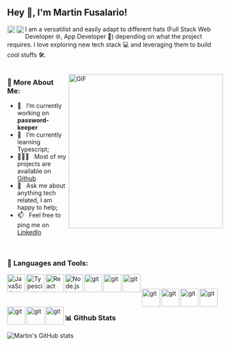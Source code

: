 ## Hey 👋, I'm Martin Fusalario!
<a href='https://www.linkedin.com/in/martin-fusalario'><img align='left' alt="linkedin" src="https://melbins.com/wp-content/uploads/icons/linkedin.svg" height='18px'/></a>
<a href='https://twitter.com/SnowDevMartin/'><img align='left' alt="twitter" src="https://melbins.com/wp-content/uploads/icons/twitter.svg" height='18px'/></a>


I am a versatilist and easily adapt to different hats (Full Stack Web Developer 🌐, App Developer 📱) depending on what the project requires. I love exploring new tech stack 💻 and leveraging them to build cool stuffs 🛠️. 
<br/>
<br/>

<img align="right" alt="GIF" src="https://melbins.com/wp-content/uploads/icons/coding.gif" width="360px"/>
  
### 🧐 More About Me:

- 🔭 &nbsp; I’m currently working on **password-keeper**
- 🌱 &nbsp; I’m currently learning Typescript; 
- 👨🏻‍💻 &nbsp; Most of my projects are available on [Github](https://github.com/SnowDevMartin)
- 💬 &nbsp; Ask me about anything tech related, I am happy to help;
- 📫 &nbsp; Feel free to ping me on [LinkedIn](https://www.linkedin.com/in/martin-fusalario/)

<br/>

### 🔨 Languages and Tools:

<div>
<a href="https://developer.mozilla.org/en-US/docs/Web/JavaScript" target="_blank"> <img align="left" alt="JavaScript" height ="42px"  src="https://melbins.com/wp-content/uploads/icons/javascript.svg"> </a>
<a href="https://www.typescriptlang.org/" target="_blank"><img align="left" alt="Typescirpt" height ="42px" src="https://melbins.com/wp-content/uploads/icons/typescript.svg"></a>
<a href="https://reactjs.org/" target="_blank"> <img align="left" alt="React" height ="42px" src="https://melbins.com/wp-content/uploads/icons/react.svg"></a>
<a href="https://nodejs.org" target="_blank"><img align="left" alt="Node.js" height ="42px" src="https://melbins.com/wp-content/uploads/icons/node.svg"></a>
<a href="https://git-scm.com/" target="_blank"> <img src="https://melbins.com/wp-content/uploads/icons/git-scm.svg" align="left" alt="git" height='42px'/> </a>
<a href="https://git-scm.com/" target="_blank"> <img src="https://melbins.com/wp-content/uploads/icons/MySQL-Dark.svg" align="left" alt="git" height='42px'/> </a>
<a href="https://git-scm.com/" target="_blank"> <img src="https://melbins.com/wp-content/uploads/icons/MongoDB.svg" align="left" alt="git" height='42px'/> </a>
</div>
<br/>
<br/>
<div>
<a href="https://git-scm.com/" target="_blank"> <img src="https://melbins.com/wp-content/uploads/icons/Astro.svg" align="left" alt="git" height='42px'/> </a>
<a href="https://git-scm.com/" target="_blank"> <img src="https://melbins.com/wp-content/uploads/icons/Vite-Dark.svg" align="left" alt="git" height='42px'/> </a>
<a href="https://git-scm.com/" target="_blank"> <img src="https://melbins.com/wp-content/uploads/icons/TailwindCSS-Dark.svg" align="left" alt="git" height='42px'/> </a>
<a href="https://git-scm.com/" target="_blank"> <img src="https://melbins.com/wp-content/uploads/icons/NestJS-Dark.svg" align="left" alt="git" height='42px'/> </a>
<a href="https://git-scm.com/" target="_blank"> <img src="https://melbins.com/wp-content/uploads/icons/CSS.svg" align="left" alt="git" height='42px'/> </a>
<a href="https://git-scm.com/" target="_blank"> <img src="https://melbins.com/wp-content/uploads/icons/Prisma.svg" align="left" alt="git" height='42px'/> </a>
<a href="https://git-scm.com/" target="_blank"> <img src="https://melbins.com/wp-content/uploads/icons/ExpressJS-Dark.svg" align="left" alt="git" height='42px'/> </a>
</div>

<br/>
<br/>

### 📊 Github Stats

![Martin's GitHub stats](https://github-readme-stats.vercel.app/api?username=SnowDevMartin&show_icons=true&theme=tokyonight)

